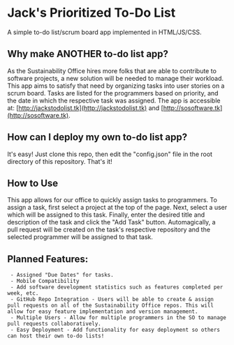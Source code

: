 # Jack's Prioritized To-Do List
A simple to-do list/scrum board app implemented in HTML/JS/CSS.
## Why make ANOTHER to-do list app?
As the Sustainability Office hires more folks that are able to contribute to software projects, a new solution will be needed to manage their workload. This app aims to satisfy that need by organizing tasks into user stories on a scrum board. Tasks are listed for the programmers based on priority, and the date in which the respective task was assigned. The app is accessible at: [http://jackstodolist.tk](http://jackstodolist.tk) and [http://sosoftware.tk](http://sosoftware.tk).
## How can I deploy my own to-do list app?
It's easy! Just clone this repo, then edit the "config.json" file in the root directory of this repository. That's it!
## How to Use
This app allows for our office to quickly assign tasks to programmers. To assign a task, first select a project at the top of the page. Next, select a user which will be assigned to this task. Finally, enter the desired title and description of the task and click the "Add Task" button. Automagically, a pull request will be created on the task's respective repository and the selected programmer will be assigned to that task.
## Planned Features:
	 - Assigned "Due Dates" for tasks.
	 - Mobile Compatibility
	 - Add software development statistics such as features completed per week, etc.
	 - GitHub Repo Integration - Users will be able to create & assign pull requests on all of the Sustainability Office repos. This will allow for easy feature implementation and version management.
	 - Multiple Users - Allow for multiple programmers in the SO to manage pull requests collaboratively.
	 - Easy Deployment - Add functionality for easy deployment so others can host their own to-do lists!
